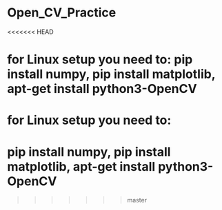 # Open_CV_Practice
<<<<<<< HEAD

for Linux setup you need to: 
pip install numpy, pip install matplotlib, apt-get install python3-OpenCV
=======
# for Linux setup you need to:
# pip install numpy, pip install matplotlib, apt-get install python3-OpenCV
>>>>>>> master
